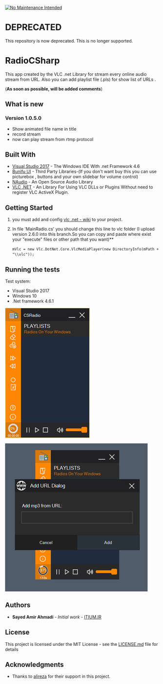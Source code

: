 [![No Maintenance Intended](http://unmaintained.tech/badge.svg)](http://unmaintained.tech/)

# DEPRECATED
This repository is now deprecated. This is no longer supported.

# RadioCSharp

This app created by the VLC .net Library for stream every online audio stream from URL. Also you can add playlist file (.pls) for show list of URLs .

(**As soon as possible, will be added comments**)

## What is new ##
### Version 1.0.5.0 ###

 - Show animated file name in title
 - record stream
 - now can play stream from rtmp protocol

## Built With

* [Visual Studio 2017](https://www.visualstudio.com/) - The Windows IDE With .net Framework 4.6 
* [ Bunifu UI](https://devtools.bunifu.co.ke/) - Third Party Libraries-(If you don't want buy this you can use picturebox , buttons and your own slidebar for volume control)
* [NAudio](https://github.com/naudio/NAudio) - An Open Source Audio Library
* [VLC .NET](https://github.com/ZeBobo5/Vlc.DotNet) - An Library For Using VLC DLLs or Plugins Without need to register VLC ActiveX Plugin. 

## Getting Started

1.  you must add and config [vlc .net - wiki](https://github.com/ZeBobo5/Vlc.DotNet/wiki) to your project.
 
2. In file 'MainRadio.cs' you should change this line to vlc folder (I upload version 2.6.0 into this branch.So you can copy and paste where exist your "execute" files or other path that you want)**

	 `mVlc = new Vlc.DotNet.Core.VlcMediaPlayer(new DirectoryInfo(mPath + "\\vlc"));` 

## Running the tests

Test system:

* Visual Studio 2017
* Windows 10
* .Net framework 4.6.1 

![First Page](https://raw.githubusercontent.com/c0mm4nDer/RadioCSharp/master/RadioCSharp/Snapshots/s1.PNG)

![Add URLs](https://raw.githubusercontent.com/c0mm4nDer/RadioCSharp/master/RadioCSharp/Snapshots/s2.PNG)


## Authors

* **Sayed Amir Ahmadi** - *Initial work* - [ITIUM.IR](http://itium.ir)


## License

This project is licensed under the MIT License - see the [LICENSE.md](https://github.com/c0mm4nDer/RadioCSharp/blob/ver_1.0.5.0_vlc/RadioCSharp/LICENSE.TXT) file for details

## Acknowledgments

* Thanks to [alireza](https://github.com/alireza6677) for their support in this project.



